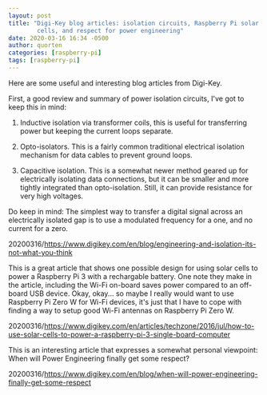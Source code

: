 ```yaml
---
layout: post
title: "Digi-Key blog articles: isolation circuits, Raspberry Pi solar
        cells, and respect for power engineering"
date: 2020-03-16 16:34 -0500
author: quorten
categories: [raspberry-pi]
tags: [raspberry-pi]
---
```


Here are some useful and interesting blog articles from Digi-Key.

First, a good review and summary of power isolation circuits, I've got
to keep this in mind:

1. Inductive isolation via transformer coils, this is useful for
   transferring power but keeping the current loops separate.

2. Opto-isolators.  This is a fairly common traditional electrical
   isolation mechanism for data cables to prevent ground loops.

3. Capacitive isolation.  This is a somewhat newer method geared up
   for electrically isolating data connections, but it can be smaller
   and more tightly integrated than opto-isolation.  Still, it can
   provide resistance for very high voltages.

Do keep in mind: The simplest way to transfer a digital signal across
an electrically isolated gap is to use a modulated frequency for a
one, and no current for a zero.

20200316/https://www.digikey.com/en/blog/engineering-and-isolation-its-not-what-you-think

<!-- more -->

This is a great article that shows one possible design for using solar
cells to power a Raspberry Pi 3 with a rechargable battery.  One note
they make in the article, including the Wi-Fi on-board saves power
compared to an off-board USB device.  Okay, okay... so maybe I really
would want to use Raspberry Pi Zero W for Wi-Fi devices, it's just
that I have to cope with finding a way to setup good Wi-Fi antennas on
Raspberry Pi Zero W.

20200316/https://www.digikey.com/en/articles/techzone/2016/jul/how-to-use-solar-cells-to-power-a-raspberry-pi-3-single-board-computer

This is an interesting article that expresses a somewhat personal
viewpoint: When will Power Engineering finally get some respect?

20200316/https://www.digikey.com/en/blog/when-will-power-engineering-finally-get-some-respect
